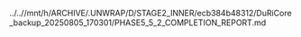 ../..//mnt/h/ARCHIVE/.UNWRAP/D/STAGE2_INNER/ecb384b48312/DuRiCore_backup_20250805_170301/PHASE5_5_2_COMPLETION_REPORT.md